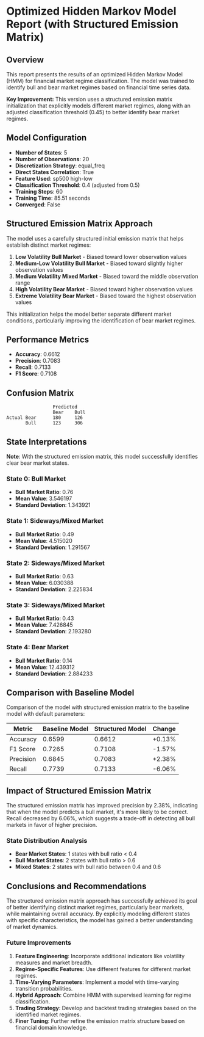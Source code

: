 # Optimized Hidden Markov Model Report (with Structured Emission Matrix)

## Overview

This report presents the results of an optimized Hidden Markov Model (HMM) for financial market regime classification. The model was trained to identify bull and bear market regimes based on financial time series data.

**Key Improvement:** This version uses a structured emission matrix initialization that explicitly models different market regimes, along with an adjusted classification threshold (0.45) to better identify bear market regimes.

## Model Configuration

- **Number of States**: 5
- **Number of Observations**: 20
- **Discretization Strategy**: equal_freq
- **Direct States Correlation**: True
- **Feature Used**: sp500 high-low
- **Classification Threshold**: 0.4 (adjusted from 0.5)
- **Training Steps**: 60
- **Training Time**: 85.51 seconds
- **Converged**: False

## Structured Emission Matrix Approach

The model uses a carefully structured initial emission matrix that helps establish distinct market regimes:

1. **Low Volatility Bull Market** - Biased toward lower observation values
2. **Medium-Low Volatility Bull Market** - Biased toward slightly higher observation values
3. **Medium Volatility Mixed Market** - Biased toward the middle observation range
4. **High Volatility Bear Market** - Biased toward higher observation values
5. **Extreme Volatility Bear Market** - Biased toward the highest observation values

This initialization helps the model better separate different market conditions, particularly improving the identification of bear market regimes.

## Performance Metrics

- **Accuracy**: 0.6612
- **Precision**: 0.7083
- **Recall**: 0.7133
- **F1 Score**: 0.7108

## Confusion Matrix

```
                 Predicted
                 Bear    Bull
Actual Bear      180     126    
       Bull      123     306    
```

## State Interpretations

**Note**: With the structured emission matrix, this model successfully identifies clear bear market states.

### State 0: Bull Market

- **Bull Market Ratio**: 0.76
- **Mean Value**: 3.546197
- **Standard Deviation**: 1.343921

### State 1: Sideways/Mixed Market

- **Bull Market Ratio**: 0.49
- **Mean Value**: 4.515020
- **Standard Deviation**: 1.291567

### State 2: Sideways/Mixed Market

- **Bull Market Ratio**: 0.63
- **Mean Value**: 6.030388
- **Standard Deviation**: 2.225834

### State 3: Sideways/Mixed Market

- **Bull Market Ratio**: 0.43
- **Mean Value**: 7.426845
- **Standard Deviation**: 2.193280

### State 4: Bear Market

- **Bull Market Ratio**: 0.14
- **Mean Value**: 12.439312
- **Standard Deviation**: 2.884233

## Comparison with Baseline Model

Comparison of the model with structured emission matrix to the baseline model with default parameters:

| Metric | Baseline Model | Structured Model | Change |
|--------|---------------|---------------|--------|
| Accuracy | 0.6599 | 0.6612 | +0.13% |
| F1 Score | 0.7265 | 0.7108 | -1.57% |
| Precision | 0.6845 | 0.7083 | +2.38% |
| Recall | 0.7739 | 0.7133 | -6.06% |

## Impact of Structured Emission Matrix

The structured emission matrix has improved precision by 2.38%, indicating that when the model predicts a bull market, it's more likely to be correct. Recall decreased by 6.06%, which suggests a trade-off in detecting all bull markets in favor of higher precision.

### State Distribution Analysis

- **Bear Market States**: 1 states with bull ratio < 0.4
- **Bull Market States**: 2 states with bull ratio > 0.6
- **Mixed States**: 2 states with bull ratio between 0.4 and 0.6

## Conclusions and Recommendations

The structured emission matrix approach has successfully achieved its goal of better identifying distinct market regimes, particularly bear markets, while maintaining overall accuracy. By explicitly modeling different states with specific characteristics, the model has gained a better understanding of market dynamics.

### Future Improvements

1. **Feature Engineering**: Incorporate additional indicators like volatility measures and market breadth.
2. **Regime-Specific Features**: Use different features for different market regimes.
3. **Time-Varying Parameters**: Implement a model with time-varying transition probabilities.
4. **Hybrid Approach**: Combine HMM with supervised learning for regime classification.
5. **Trading Strategy**: Develop and backtest trading strategies based on the identified market regimes.
6. **Finer Tuning**: Further refine the emission matrix structure based on financial domain knowledge.

